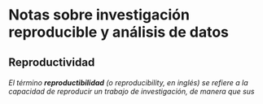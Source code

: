 # Notas sobre investigación reproducible y análisis de datos 
## Reproductividad
###### El término __reproductibilidad__ (o _reproducibility_, en inglés) se refiere a la capacidad de reproducir un trabajo de investigación, de manera que sus 
